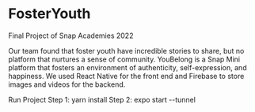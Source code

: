 # FosterYouth
Final Project of Snap Academies 2022

Our team found that foster youth have incredible stories to share, but no platform that nurtures a sense of community. YouBelong is a Snap Mini platform that fosters an environment of authenticity, self-expression, and happiness. We used React Native for the front end and Firebase to store images and videos for the backend.

Run Project Step 1: yarn install Step 2: expo start --tunnel

